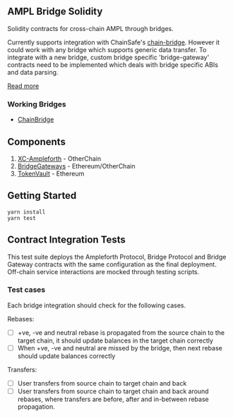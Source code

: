 ## AMPL Bridge Solidity

Solidity contracts for cross-chain AMPL through bridges.

Currently supports integration with ChainSafe's [chain-bridge](https://github.com/ChainSafe/chainbridge-solidity). However it could work with any bridge which supports generic data transfer. To integrate with a new bridge, custom bridge specific 'bridge-gateway' contracts need to be implemented which deals with bridge specific ABIs and data parsing.

[Read more](https://github.com/ampleforth/ampl-bridge-solidity/wiki/AMPL-Bridge-Primer)

### Working Bridges
  * [ChainBridge](https://github.com/ampleforth/ampl-bridge-solidity/wiki/AMPL-ChainBridge)

## Components

1. [XC-Ampleforth](./contracts/xc-ampleforth) - OtherChain
2. [BridgeGateways](./contracts/bridge-gateways/chain-bridge) - Ethereum/OtherChain
3. [TokenVault](./contracts/TokenVault.sol) - Ethereum

## Getting Started

```
yarn install
yarn test
```

## Contract Integration Tests

This test suite deploys the Ampleforth Protocol, Bridge Protocol and Bridge Gateway contracts with the same configuration as the final deployment. Off-chain service interactions are mocked through testing scripts.

### Test cases

Each bridge integration should check for the following cases.

Rebases:
- [ ] +ve, -ve and neutral rebase is propagated from the source chain to the target chain, it should update balances in the target chain correctly
- [ ] When +ve, -ve and neutral are missed by the bridge, then next rebase should update balances correctly

Transfers:
- [ ] User transfers from source chain to target chain and back
- [ ] User transfers from source chain to target chain and back around rebases, where transfers are before, after and in-between rebase propagation.
